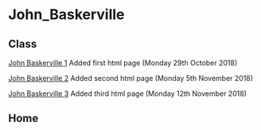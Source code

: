 # John_Baskerville

## Class
[John Baskerville 1](https://emmacorbett.github.io/john_baskerville/john-baskerville1.html)  Added first html page (Monday 29th October 2018)

[John Baskerville 2](https://emmacorbett.github.io/john_baskerville/john-baskerville2.html)  Added second html page (Monday 5th November 2018)

[John Baskerville 3](https://emmacorbett.github.io/john_baskerville/john-baskerville3.html)  Added third html page (Monday 12th November 2018)

## Home
